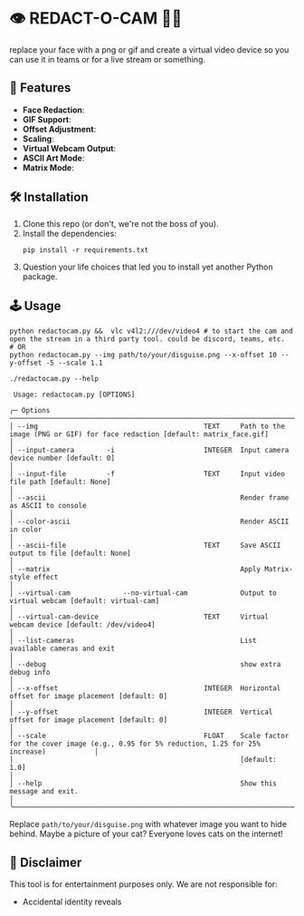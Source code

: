 # 👁️ REDACT-O-CAM 🕵️‍♂️

replace your face with a png or gif and create a virtual video device so you can use it in teams or for a live stream or something. 
## 🚀 Features

- **Face Redaction**:
- **GIF Support**: 
- **Offset Adjustment**:
- **Scaling**: 
- **Virtual Webcam Output**:
- **ASCII Art Mode**: 
- **Matrix Mode**: 

## 🛠️ Installation

1. Clone this repo (or don't, we're not the boss of you).
2. Install the dependencies:
   ```
   pip install -r requirements.txt
   ```
3. Question your life choices that led you to install yet another Python package.

## 🕹️ Usage

```
python redactocam.py &&  vlc v4l2:///dev/video4 # to start the cam and open the stream in a third party tool. could be discord, teams, etc. 
# OR 
python redactocam.py --img path/to/your/disguise.png --x-offset 10 --y-offset -5 --scale 1.1
```

```
./redactocam.py --help
                                                                                                                                                           
 Usage: redactocam.py [OPTIONS]                                                                                                                            
                                                                                                                                                           
╭─ Options ───────────────────────────────────────────────────────────────────────────────────────────────────────────────────────────────────────────────╮
│ --img                                         TEXT     Path to the image (PNG or GIF) for face redaction [default: matrix_face.gif]                     │
│ --input-camera        -i                      INTEGER  Input camera device number [default: 0]                                                          │
│ --input-file          -f                      TEXT     Input video file path [default: None]                                                            │
│ --ascii                                                Render frame as ASCII to console                                                                 │
│ --color-ascii                                          Render ASCII in color                                                                            │
│ --ascii-file                                  TEXT     Save ASCII output to file [default: None]                                                        │
│ --matrix                                               Apply Matrix-style effect                                                                        │
│ --virtual-cam             --no-virtual-cam             Output to virtual webcam [default: virtual-cam]                                                  │
│ --virtual-cam-device                          TEXT     Virtual webcam device [default: /dev/video4]                                                     │
│ --list-cameras                                         List available cameras and exit                                                                  │
│ --debug                                                show extra debug info                                                                            │
│ --x-offset                                    INTEGER  Horizontal offset for image placement [default: 0]                                               │
│ --y-offset                                    INTEGER  Vertical offset for image placement [default: 0]                                                 │
│ --scale                                       FLOAT    Scale factor for the cover image (e.g., 0.95 for 5% reduction, 1.25 for 25% increase)            │
│                                                        [default: 1.0]                                                                                   │
│ --help                                                 Show this message and exit.                                                                      │
╰─────────────────────────────────────────────────────────────────────────────────────────────────────────────────────────────────────────────────────────╯
```


Replace `path/to/your/disguise.png` with whatever image you want to hide behind. Maybe a picture of your cat? Everyone loves cats on the internet!

## 🚨 Disclaimer

This tool is for entertainment purposes only. We are not responsible for:
- Accidental identity reveals
